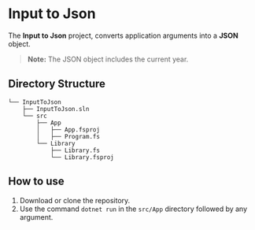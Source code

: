 # Input to Json

The **Input to Json** project, converts application arguments into a **JSON** object.

> **Note:** The JSON object includes the current year.

## Directory Structure

```text
└── InputToJson
    ├── InputToJson.sln
    └── src
        ├── App
        │   ├── App.fsproj
        │   ├── Program.fs
        └── Library
            ├── Library.fs
            └── Library.fsproj
```

## How to use

1. Download or clone the repository.
2. Use the command `dotnet run` in the `src/App` directory followed by any argument.
